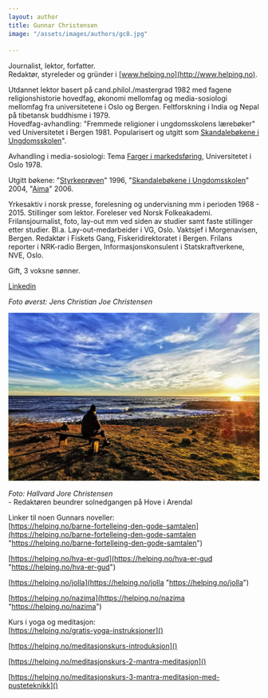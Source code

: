 ```yaml
---
layout: author
title: Gunnar Christensen
image: "/assets/images/authors/gc8.jpg"

---
```

Journalist, lektor, forfatter.  
Redaktør, styreleder og gründer i [www.helping.no](http://www.helping.no).

Utdannet lektor basert på cand.philol./mastergrad 1982 med fagene religionshistorie hovedfag, økonomi mellomfag og media-sosiologi mellomfag fra universitetene i Oslo og Bergen. Feltforskning i India og Nepal på tibetansk buddhisme i 1979.  
Hovedfag-avhandling: "Fremmede religioner i ungdomsskolens lærebøker" ved Universitetet i Bergen 1981. Popularisert og utgitt som [Skandalebøkene i Ungdomsskolen](https://helping.no/religioner-i-u-skolens-l%C3%A6reb%C3%B8ker-f%C3%B8r-m%C3%B8nsterplanen "https://helping.no/religioner-i-u-skolens-l%C3%A6reb%C3%B8ker-f%C3%B8r-m%C3%B8nsterplanen")".

Avhandling i media-sosiologi: Tema [Farger i markedsføring](https://helping.no/det-tidl%C3%B8se-temaet-farger-er-f%C3%B8lelser "https://helping.no/det-tidl%C3%B8se-temaet-farger-er-f%C3%B8lelser"), Universitetet i Oslo 1978.

Utgitt bøkene: "[Styrkeprøven](https://helping.no/styrkepr%C3%B8ven "https://helping.no/styrkepr%C3%B8ven")" 1996, "[Skandalebøkene i Ungdomsskolen](https://helping.no/religioner-i-u-skolens-l%C3%A6reb%C3%B8ker-f%C3%B8r-m%C3%B8nsterplanen "https://helping.no/religioner-i-u-skolens-l%C3%A6reb%C3%B8ker-f%C3%B8r-m%C3%B8nsterplanen")" 2004, "[Aima](https://helping.no/aima "https://helping.no/aima")" 2006.

Yrkesaktiv i norsk presse, forelesning og undervisning mm i perioden 1968 - 2015. Stillinger som lektor. Foreleser ved Norsk Folkeakademi. Frilansjournalist, foto, lay-out mm ved siden av studier samt faste stillinger etter studier. Bl.a. Lay-out-medarbeider i VG, Oslo. Vaktsjef i Morgenavisen, Bergen. Redaktør i Fiskets Gang, Fiskeridirektoratet i Bergen. Frilans reporter i NRK-radio Bergen, Informasjonskonsulent i Statskraftverkene, NVE, Oslo.

Gift, 3 voksne sønner.

[Linkedin](https://www.linkedin.com/in/gunnar-christensen-ba257b190/)

_Foto øverst: Jens Christian Joe Christensen_

![](/assets/images/img_0022.JPG)

_Foto: Hallvard Jore Christensen_  
\- Redaktøren beundrer solnedgangen på Hove i Arendal

Linker til noen Gunnars noveller:  
[https://helping.no/barne-fortelleing-den-gode-samtalen](https://helping.no/barne-fortelleing-den-gode-samtalen "https://helping.no/barne-fortelleing-den-gode-samtalen")

[https://helping.no/hva-er-gud](https://helping.no/hva-er-gud "https://helping.no/hva-er-gud")

[https://helping.no/jolla](https://helping.no/jolla "https://helping.no/jolla")

[https://helping.no/nazima](https://helping.no/nazima "https://helping.no/nazima")

Kurs i yoga og meditasjon:  
[https://helping.no/gratis-yoga-instruksjoner]()

[https://helping.no/meditasjonskurs-introduksjon]()

[https://helping.no/meditasjonskurs-2-mantra-meditasjon]()

[https://helping.no/meditasjonskurs-3-mantra-meditasjon-med-pusteteknikk]()